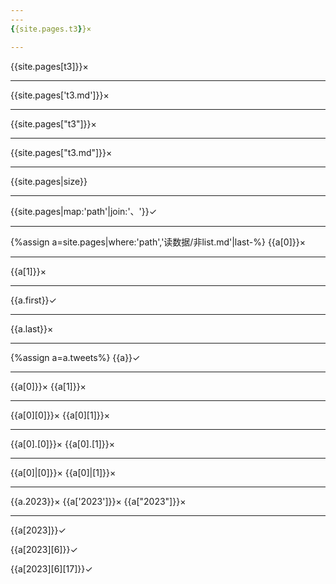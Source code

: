 ```yaml
---
---
{{site.pages.t3}}×

---
```

{{site.pages[t3]}}×

---
{{site.pages['t3.md']}}×

---
{{site.pages["t3"]}}×

---
{{site.pages["t3.md"]}}×

---
{{site.pages|size}}

---
{{site.pages|map:'path'|join:'、'}}✓

---
{%assign a=site.pages|where:'path','读数据/非list.md'|last-%}
{{a[0]}}×

---
{{a[1]}}×

---
{{a.first}}✓

---
{{a.last}}×

---
{%assign a=a.tweets%}
{{a}}✓

---
{{a[0]}}×
{{a[1]}}×

---
{{a[0][0]}}×
{{a[0][1]}}×

---
{{a[0].[0]}}×
{{a[0].[1]}}×

---
{{a[0]|[0]}}×
{{a[0]|[1]}}×

---
{{a.2023}}×
{{a['2023']}}×
{{a["2023"]}}×

---
{{a[2023]}}✓

{{a[2023][6]}}✓

{{a[2023][6][17]}}✓
